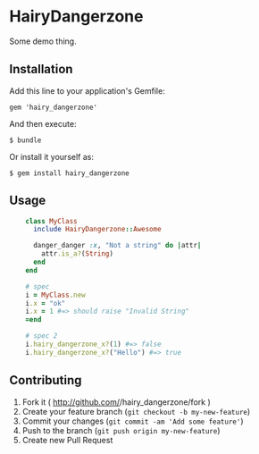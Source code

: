 # HairyDangerzone

Some demo thing.

## Installation

Add this line to your application's Gemfile:

    gem 'hairy_dangerzone'

And then execute:

    $ bundle

Or install it yourself as:

    $ gem install hairy_dangerzone

## Usage
```ruby
    class MyClass
      include HairyDangerzone::Awesome

      danger_danger :x, "Not a string" do |attr|
        attr.is_a?(String)
      end
    end

    # spec
    i = MyClass.new
    i.x = "ok"
    i.x = 1 #=> should raise "Invalid String"
    =end

    # spec 2
    i.hairy_dangerzone_x?(1) #=> false
    i.hairy_dangerzone_x?("Hello") #=> true
```
## Contributing

1. Fork it ( http://github.com/<my-github-username>/hairy_dangerzone/fork )
2. Create your feature branch (`git checkout -b my-new-feature`)
3. Commit your changes (`git commit -am 'Add some feature'`)
4. Push to the branch (`git push origin my-new-feature`)
5. Create new Pull Request

